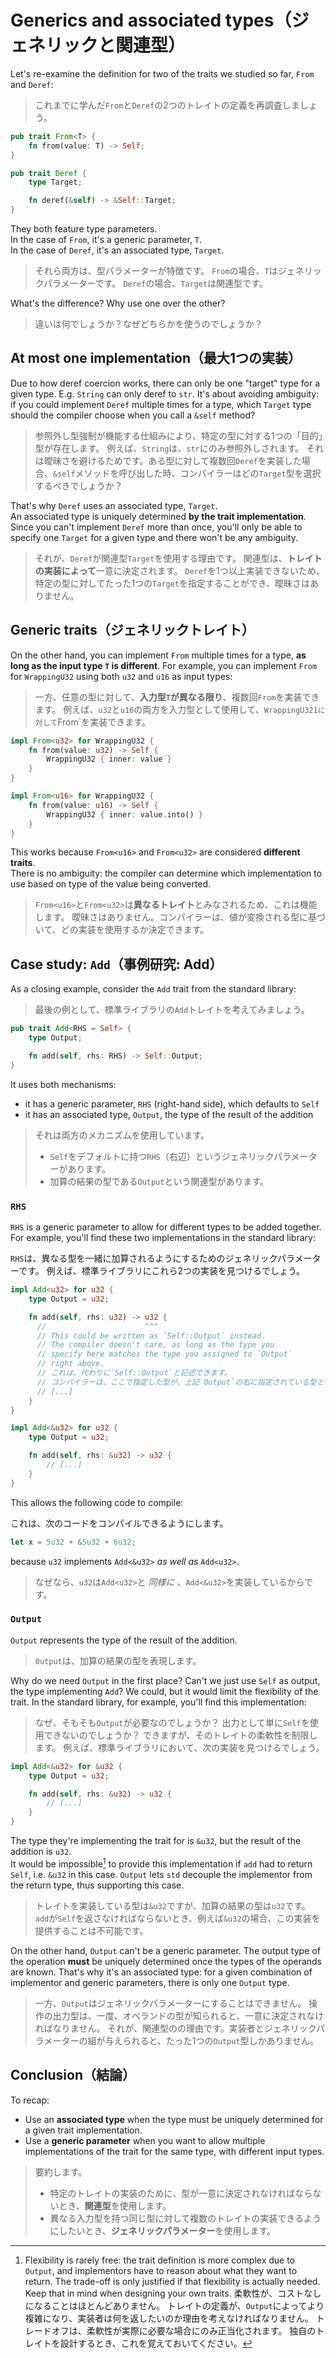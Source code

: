 # Generics and associated types（ジェネリックと関連型）

Let's re-examine the definition for two of the traits we studied so far, `From` and `Deref`:

> これまでに学んだ`From`と`Deref`の2つのトレイトの定義を再調査しましょう。

```rust
pub trait From<T> {
    fn from(value: T) -> Self;
}

pub trait Deref {
    type Target;

    fn deref(&self) -> &Self::Target;
}
```

They both feature type parameters.\
In the case of `From`, it's a generic parameter, `T`.\
In the case of `Deref`, it's an associated type, `Target`.

> それら両方は、型パラメーターが特徴です。
> `From`の場合、`T`はジェネリックパラメーターです。
> `Deref`の場合、`Target`は関連型です。

What's the difference? Why use one over the other?

> 違いは何でしょうか？なぜどちらかを使うのでしょうか？

## At most one implementation（最大1つの実装）

Due to how deref coercion works, there can only be one "target" type for a given type. E.g. `String` can
only deref to `str`.
It's about avoiding ambiguity: if you could implement `Deref` multiple times for a type,
which `Target` type should the compiler choose when you call a `&self` method?

> 参照外し型強制が機能する仕組みにより、特定の型に対する1つの「目的」型が存在します。
> 例えば、`String`は、`str`にのみ参照外しされます。
> それは曖昧さを避けるためです。ある型に対して複数回`Deref`を実装した場合、`&self`メソッドを呼び出した時、コンパイラーはどの`Target`型を選択するべきでしょうか？

That's why `Deref` uses an associated type, `Target`.\
An associated type is uniquely determined **by the trait implementation**.
Since you can't implement `Deref` more than once, you'll only be able to specify one `Target` for a given type
and there won't be any ambiguity.

> それが、`Deref`が関連型`Target`を使用する理由です。
> 関連型は、**トレイトの実装によって**一意に決定されます。
> `Deref`を1つ以上実装できないため、特定の型に対してたった1つの`Target`を指定することができ、曖昧さはありません。

## Generic traits（ジェネリックトレイト）

On the other hand, you can implement `From` multiple times for a type, **as long as the input type `T` is different**.
For example, you can implement `From` for `WrappingU32` using both `u32` and `u16` as input types:

> 一方、任意の型に対して、**入力型`T`が異なる限り**、複数回`From`を実装できます。
> 例えば、`u32`と`u16`の両方を入力型として使用して、`WrappingU321に対して`From`を実装できます。

```rust
impl From<u32> for WrappingU32 {
    fn from(value: u32) -> Self {
        WrappingU32 { inner: value }
    }
}

impl From<u16> for WrappingU32 {
    fn from(value: u16) -> Self {
        WrappingU32 { inner: value.into() }
    }
}
```

This works because `From<u16>` and `From<u32>` are considered **different traits**.\
There is no ambiguity: the compiler can determine which implementation to use based on type of the value being converted.

> `From<u16>`と`From<u32>`は**異なるトレイト**とみなされるため、これは機能します。
> 曖昧さはありません。コンパイラーは、値が変換される型に基づいて、どの実装を使用するか決定できます。

## Case study: `Add`（事例研究: Add）

As a closing example, consider the `Add` trait from the standard library:

> 最後の例として、標準ライブラリの`Add`トレイトを考えてみましょう。

```rust
pub trait Add<RHS = Self> {
    type Output;

    fn add(self, rhs: RHS) -> Self::Output;
}
```

It uses both mechanisms:

- it has a generic parameter, `RHS` (right-hand side), which defaults to `Self`
- it has an associated type, `Output`, the type of the result of the addition

> それは両方のメカニズムを使用しています。
>
> - `Self`をデフォルトに持つ`RHS`（右辺）というジェネリックパラメーターがあります。
> - 加算の結果の型である`Output`という関連型があります。

### `RHS`

`RHS` is a generic parameter to allow for different types to be added together.\
For example, you'll find these two implementations in the standard library:

`RHS`は、異なる型を一緒に加算されるようにするためのジェネリックパラメーターです。
例えば、標準ライブラリにこれら2つの実装を見つけるでしょう。

```rust
impl Add<u32> for u32 {
    type Output = u32;

    fn add(self, rhs: u32) -> u32 {
      //                      ^^^
      // This could be written as `Self::Output` instead.
      // The compiler doesn't care, as long as the type you
      // specify here matches the type you assigned to `Output`
      // right above.
      // これは、代わりに`Self::Output`と記述できます。
      // コンパイラーは、ここで指定した型が、上記`Output`の右に指定されている型と一致している限り気にしません。
      // [...]
    }
}

impl Add<&u32> for u32 {
    type Output = u32;

    fn add(self, rhs: &u32) -> u32 {
        // [...]
    }
}
```

This allows the following code to compile:

これは、次のコードをコンパイルできるようにします。

```rust
let x = 5u32 + &5u32 + 6u32;
```

because `u32` implements `Add<&u32>` _as well as_ `Add<u32>`.

> なぜなら、`u32`は`Add<u32>`と _同様に_ 、`Add<&u32>`を実装しているからです。

### `Output`

`Output` represents the type of the result of the addition.

> `Output`は、加算の結果の型を表現します。

Why do we need `Output` in the first place? Can't we just use `Self` as output, the type implementing `Add`?
We could, but it would limit the flexibility of the trait. In the standard library, for example, you'll find
this implementation:

> なぜ、そもそも`Output`が必要なのでしょうか？
> 出力として単に`Self`を使用できないのでしょうか？
> できますが、そのトレイトの柔軟性を制限します。
> 例えば、標準ライブラリにおいて、次の実装を見つけるでしょう。

```rust
impl Add<&u32> for &u32 {
    type Output = u32;

    fn add(self, rhs: &u32) -> u32 {
        // [...]
    }
}
```

The type they're implementing the trait for is `&u32`, but the result of the addition is `u32`.\
It would be impossible[^flexible] to provide this implementation if `add` had to return `Self`, i.e. `&u32` in this case.
`Output` lets `std` decouple the implementor from the return type, thus supporting this case.

> トレイトを実装している型は`&u32`ですが、加算の結果の型は`u32`です。
> `add`が`Self`を返さなければならないとき、例えば`&u32`の場合、この実装を提供することは不可能です。

On the other hand, `Output` can't be a generic parameter. The output type of the operation **must** be uniquely determined
once the types of the operands are known. That's why it's an associated type: for a given combination of implementor
and generic parameters, there is only one `Output` type.

> 一方、`Output`はジェネリックパラメーターにすることはできません。
> 操作の出力型は、一度、オペランドの型が知られると、一意に決定されなければなりません。
> それが、関連型のの理由です。実装者とジェネリックパラメーターの組が与えられると、たった1つの`Output`型しかありません。

## Conclusion（結論）

To recap:

- Use an **associated type** when the type must be uniquely determined for a given trait implementation.
- Use a **generic parameter** when you want to allow multiple implementations of the trait for the same type,
  with different input types.

> 要約します。
>
> - 特定のトレイトの実装のために、型が一意に決定されなければならないとき、**関連型**を使用します。
> - 異なる入力型を持つ同じ型に対して複数のトレイトの実装できるようにしたいとき、**ジェネリックパラメーター**を使用します。

[^flexible]: Flexibility is rarely free: the trait definition is more complex due to `Output`, and implementors have to reason about
what they want to return. The trade-off is only justified if that flexibility is actually needed. Keep that in mind
when designing your own traits.
柔軟性が、コストなしになることはほとんどありません。
トレイトの定義が、`Output`によってより複雑になり、実装者は何を返したいのか理由を考えなければなりません。
トレードオフは、柔軟性が実際に必要な場合にのみ正当化されます。
独自のトレイトを設計するとき、これを覚えておいてください。
